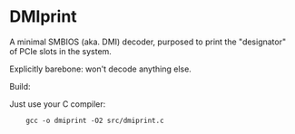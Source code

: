 # DMIprint

A minimal SMBIOS (aka. DMI) decoder, purposed to print the "designator" of
PCIe slots in the system.

Explicitly barebone: won't decode anything else.

Build:

Just use your C compiler:
```
    gcc -o dmiprint -O2 src/dmiprint.c
```


